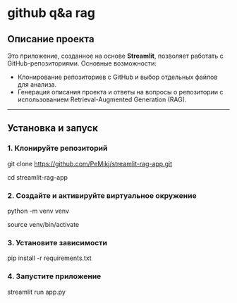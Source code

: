 # github q&a rag

## Описание проекта

Это приложение, созданное на основе **Streamlit**, позволяет работать с GitHub-репозиториями. Основные возможности:
- Клонирование репозиториев с GitHub и выбор отдельных файлов для анализа.
- Генерация описания проекта и ответы на вопросы о репозитории с использованием Retrieval-Augmented Generation (RAG).

---

## Установка и запуск

### 1. Клонируйте репозиторий
git clone https://github.com/PeMikj/streamlit-rag-app.git

cd streamlit-rag-app

### 2. Создайте и активируйте виртуальное окружение
python -m venv venv

source venv/bin/activate

### 3. Установите зависимости
pip install -r requirements.txt

### 4. Запустите приложение
streamlit run app.py
